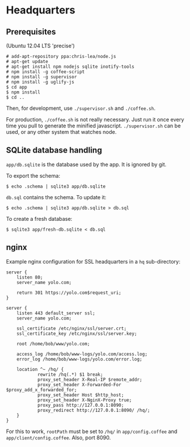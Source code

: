 # Headquarters #

Prerequisites
-------------

(Ubuntu 12.04 LTS 'precise')

	# add-apt-repository ppa:chris-lea/node.js
	# apt-get update
	# apt-get install npm nodejs sqlite inotify-tools
	# npm install -g coffee-script
	# npm install -g supervisor
	# npm install -g uglify-js
	$ cd app
	$ npm install
	$ cd ..

Then, for development, use `./supervisor.sh` and `./coffee.sh`.

For production, `./coffee.sh` is not really necessary. Just run it once every
time you pull to generate the minified javascript. `./supervisor.sh` can be
used, or any other system that watches node.

SQLite database handling
------------------------

`app/db.sqlite` is the database used by the app. It is ignored by git.

To export the schema:

	$ echo .schema | sqlite3 app/db.sqlite

`db.sql` contains the schema. To update it:

	$ echo .schema | sqlite3 app/db.sqlite > db.sql

To create a fresh database:

	$ sqlite3 app/fresh-db.sqlite < db.sql

nginx
-----

Example nginx configuration for SSL headquarters in a `hq` sub-directory:

	server {
		listen 80;
		server_name yolo.com;

		return 301 https://yolo.com$request_uri;
	}

	server {
		listen 443 default_server ssl;
		server_name yolo.com;

		ssl_certificate /etc/nginx/ssl/server.crt;
		ssl_certificate_key /etc/nginx/ssl/server.key;

		root /home/bob/www/yolo.com;

		access_log /home/bob/www-logs/yolo.com/access.log;
		error_log /home/bob/www-logs/yolo.com/error.log;

		location ^~ /hq/ {
				rewrite /hq(.*) $1 break;
				proxy_set_header X-Real-IP $remote_addr;
				proxy_set_header X-Forwarded-For $proxy_add_x_forwarded_for;
				proxy_set_header Host $http_host;
				proxy_set_header X-NginX-Proxy true;
				proxy_pass http://127.0.0.1:8090;
				proxy_redirect http://127.0.0.1:8090/ /hq/;
		}
	}

For this to work, `rootPath` must be set to `/hq/` in `app/config.coffee` and
`app/client/config.coffee`. Also, port 8090.
